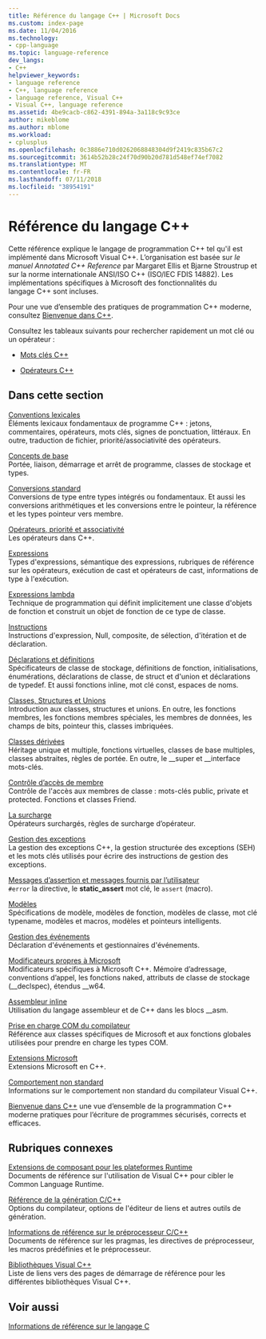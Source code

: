 ```yaml
---
title: Référence du langage C++ | Microsoft Docs
ms.custom: index-page
ms.date: 11/04/2016
ms.technology:
- cpp-language
ms.topic: language-reference
dev_langs:
- C++
helpviewer_keywords:
- language reference
- C++, language reference
- language reference, Visual C++
- Visual C++, language reference
ms.assetid: 4be9cacb-c862-4391-894a-3a118c9c93ce
author: mikeblome
ms.author: mblome
ms.workload:
- cplusplus
ms.openlocfilehash: 0c3886e710d0262068848304d9f2419c835b67c2
ms.sourcegitcommit: 3614b52b28c24f70d90b20d781d548ef74ef7082
ms.translationtype: MT
ms.contentlocale: fr-FR
ms.lasthandoff: 07/11/2018
ms.locfileid: "38954191"
---
```

# <a name="c-language-reference"></a>Référence du langage C++
Cette référence explique le langage de programmation C++ tel qu'il est implémenté dans Microsoft Visual C++. L’organisation est basée sur *le manuel Annotated C++ Reference* par Margaret Ellis et Bjarne Stroustrup et sur la norme internationale ANSI/ISO C++ (ISO/IEC FDIS 14882). Les implémentations spécifiques à Microsoft des fonctionnalités du langage C++ sont incluses.  

Pour une vue d’ensemble des pratiques de programmation C++ moderne, consultez [Bienvenue dans C++](welcome-back-to-cpp-modern-cpp.md).
  
 Consultez les tableaux suivants pour rechercher rapidement un mot clé ou un opérateur :  
  
-   [Mots clés C++](../cpp/keywords-cpp.md)  
  
-   [Opérateurs C++](../cpp/cpp-built-in-operators-precedence-and-associativity.md)  
  
## <a name="in-this-section"></a>Dans cette section  

 [Conventions lexicales](../cpp/lexical-conventions.md)  
 Éléments lexicaux fondamentaux de programme C++ : jetons, commentaires, opérateurs, mots clés, signes de ponctuation, littéraux. En outre, traduction de fichier, priorité/associativité des opérateurs.  
  
 [Concepts de base](../cpp/basic-concepts-cpp.md)  
 Portée, liaison, démarrage et arrêt de programme, classes de stockage et types.  
  
 [Conversions standard](../cpp/standard-conversions.md)  
 Conversions de type entre types intégrés ou fondamentaux. Et aussi les conversions arithmétiques et les conversions entre le pointeur, la référence et les types pointeur vers membre.  
  
 [Opérateurs, priorité et associativité](../cpp/cpp-built-in-operators-precedence-and-associativity.md)  
 Les opérateurs dans C++.  
  
 [Expressions](../cpp/expressions-cpp.md)  
 Types d'expressions, sémantique des expressions, rubriques de référence sur les opérateurs, exécution de cast et opérateurs de cast, informations de type à l'exécution.  
  
 [Expressions lambda](../cpp/lambda-expressions-in-cpp.md)  
 Technique de programmation qui définit implicitement une classe d'objets de fonction et construit un objet de fonction de ce type de classe.  
  
 [Instructions](../cpp/statements-cpp.md)  
 Instructions d'expression, Null, composite, de sélection, d'itération et de déclaration.  
  
 [Déclarations et définitions](declarations-and-definitions-cpp.md)  
 Spécificateurs de classe de stockage, définitions de fonction, initialisations, énumérations, déclarations de classe, de struct et d'union et déclarations de typedef. Et aussi fonctions inline, mot clé const, espaces de noms.  
  
 [Classes, Structures et Unions](../cpp/classes-and-structs-cpp.md)  
 Introduction aux classes, structures et unions. En outre, les fonctions membres, les fonctions membres spéciales, les membres de données, les champs de bits, pointeur this, classes imbriquées.  
  
 [Classes dérivées](../cpp/inheritance-cpp.md)  
 Héritage unique et multiple, fonctions virtuelles, classes de base multiples, classes abstraites, règles de portée. En outre, le __super et \__interface mots-clés.  
  
 [Contrôle d’accès de membre](../cpp/member-access-control-cpp.md)  
 Contrôle de l'accès aux membres de classe : mots-clés public, private et protected. Fonctions et classes Friend.  
  
 [La surcharge](operator-overloading.md)  
 Opérateurs surchargés, règles de surcharge d’opérateur.  
  
 [Gestion des exceptions](../cpp/exception-handling-in-visual-cpp.md)  
 La gestion des exceptions C++, la gestion structurée des exceptions (SEH) et les mots clés utilisés pour écrire des instructions de gestion des exceptions.  
  
 [Messages d’assertion et messages fournis par l’utilisateur](../cpp/assertion-and-user-supplied-messages-cpp.md)  
 `#error` la directive, le **static_assert** mot clé, le `assert` (macro).  
  
 [Modèles](../cpp/templates-cpp.md)  
 Spécifications de modèle, modèles de fonction, modèles de classe, mot clé typename, modèles et macros, modèles et pointeurs intelligents.  
  
 [Gestion des événements](../cpp/event-handling.md)  
 Déclaration d'événements et gestionnaires d'événements.  
  
 [Modificateurs propres à Microsoft](../cpp/microsoft-specific-modifiers.md)  
 Modificateurs spécifiques à Microsoft C++. Mémoire d’adressage, conventions d’appel, les fonctions naked, attributs de classe de stockage (__declspec), étendus \__w64.  
  
 [Assembleur inline](../assembler/inline/inline-assembler.md)  
 Utilisation du langage assembleur et de C++ dans les blocs __asm.  
  
 [Prise en charge COM du compilateur](../cpp/compiler-com-support.md)  
 Référence aux classes spécifiques de Microsoft et aux fonctions globales utilisées pour prendre en charge les types COM.  
  
 [Extensions Microsoft](../cpp/microsoft-extensions.md)  
 Extensions Microsoft en C++.  
  
 [Comportement non standard](../cpp/nonstandard-behavior.md)  
 Informations sur le comportement non standard du compilateur Visual C++.  

 [Bienvenue dans C++](welcome-back-to-cpp-modern-cpp.md) une vue d’ensemble de la programmation C++ moderne pratiques pour l’écriture de programmes sécurisés, corrects et efficaces.
  
## <a name="related-sections"></a>Rubriques connexes  
 [Extensions de composant pour les plateformes Runtime](../windows/component-extensions-for-runtime-platforms.md)  
 Documents de référence sur l'utilisation de Visual C++ pour cibler le Common Language Runtime.  
  
 [Référence de la génération C/C++](../build/reference/c-cpp-building-reference.md)  
 Options du compilateur, options de l'éditeur de liens et autres outils de génération.  
  
 [Informations de référence sur le préprocesseur C/C++](../preprocessor/c-cpp-preprocessor-reference.md)  
 Documents de référence sur les pragmas, les directives de préprocesseur, les macros prédéfinies et le préprocesseur.  
  
 [Bibliothèques Visual C++](../standard-library/cpp-standard-library-reference.md)  
 Liste de liens vers des pages de démarrage de référence pour les différentes bibliothèques Visual C++.  
  
## <a name="see-also"></a>Voir aussi  
 [Informations de référence sur le langage C](../c-language/c-language-reference.md)